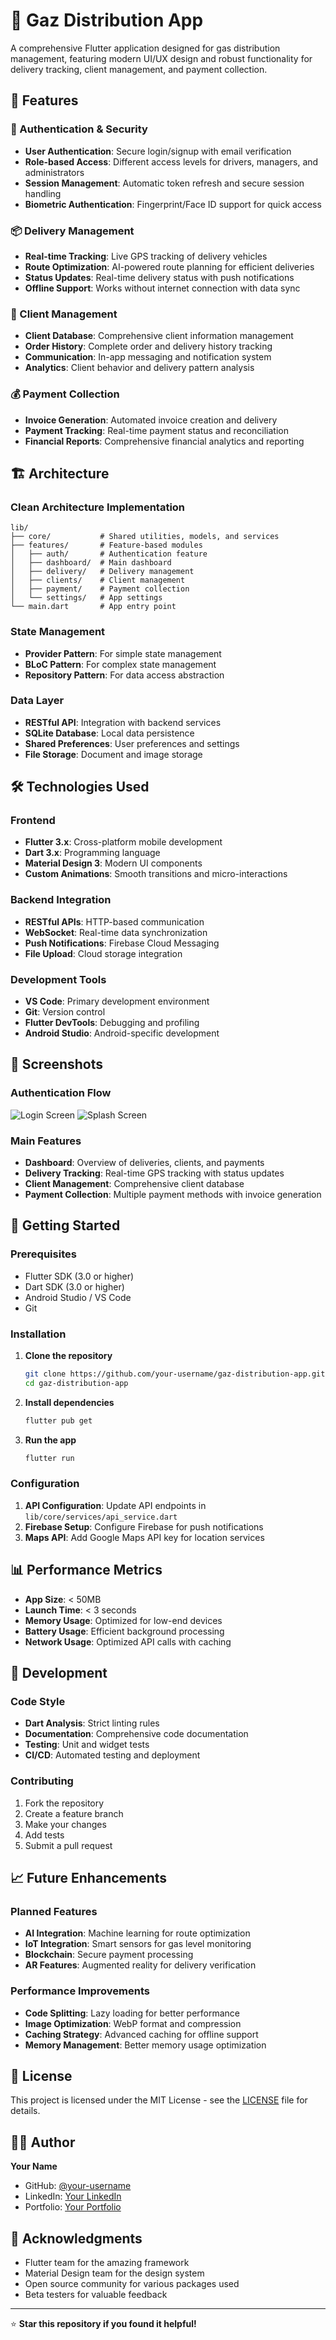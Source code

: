 # 🚀 Gaz Distribution App

A comprehensive Flutter application designed for gas distribution management, featuring modern UI/UX design and robust functionality for delivery tracking, client management, and payment collection.

## 📱 Features

### 🔐 Authentication & Security
- **User Authentication**: Secure login/signup with email verification
- **Role-based Access**: Different access levels for drivers, managers, and administrators
- **Session Management**: Automatic token refresh and secure session handling
- **Biometric Authentication**: Fingerprint/Face ID support for quick access

### 📦 Delivery Management
- **Real-time Tracking**: Live GPS tracking of delivery vehicles
- **Route Optimization**: AI-powered route planning for efficient deliveries
- **Status Updates**: Real-time delivery status with push notifications
- **Offline Support**: Works without internet connection with data sync

### 👥 Client Management
- **Client Database**: Comprehensive client information management
- **Order History**: Complete order and delivery history tracking
- **Communication**: In-app messaging and notification system
- **Analytics**: Client behavior and delivery pattern analysis

### 💰 Payment Collection
- **Invoice Generation**: Automated invoice creation and delivery
- **Payment Tracking**: Real-time payment status and reconciliation
- **Financial Reports**: Comprehensive financial analytics and reporting

## 🏗️ Architecture

### Clean Architecture Implementation
```
lib/
├── core/           # Shared utilities, models, and services
├── features/       # Feature-based modules
│   ├── auth/       # Authentication feature
│   ├── dashboard/  # Main dashboard
│   ├── delivery/   # Delivery management
│   ├── clients/    # Client management
│   ├── payment/    # Payment collection
│   └── settings/   # App settings
└── main.dart       # App entry point
```

### State Management
- **Provider Pattern**: For simple state management
- **BLoC Pattern**: For complex state management
- **Repository Pattern**: For data access abstraction

### Data Layer
- **RESTful API**: Integration with backend services
- **SQLite Database**: Local data persistence
- **Shared Preferences**: User preferences and settings
- **File Storage**: Document and image storage

## 🛠️ Technologies Used

### Frontend
- **Flutter 3.x**: Cross-platform mobile development
- **Dart 3.x**: Programming language
- **Material Design 3**: Modern UI components
- **Custom Animations**: Smooth transitions and micro-interactions

### Backend Integration
- **RESTful APIs**: HTTP-based communication
- **WebSocket**: Real-time data synchronization
- **Push Notifications**: Firebase Cloud Messaging
- **File Upload**: Cloud storage integration

### Development Tools
- **VS Code**: Primary development environment
- **Git**: Version control
- **Flutter DevTools**: Debugging and profiling
- **Android Studio**: Android-specific development

## 📱 Screenshots

### Authentication Flow
![Login Screen](flutter_01.png)
![Splash Screen](flutter_02.png)

### Main Features
- **Dashboard**: Overview of deliveries, clients, and payments
- **Delivery Tracking**: Real-time GPS tracking with status updates
- **Client Management**: Comprehensive client database
- **Payment Collection**: Multiple payment methods with invoice generation

## 🚀 Getting Started

### Prerequisites
- Flutter SDK (3.0 or higher)
- Dart SDK (3.0 or higher)
- Android Studio / VS Code
- Git

### Installation

1. **Clone the repository**
   ```bash
   git clone https://github.com/your-username/gaz-distribution-app.git
   cd gaz-distribution-app
   ```

2. **Install dependencies**
   ```bash
   flutter pub get
   ```

3. **Run the app**
   ```bash
   flutter run
   ```

### Configuration

1. **API Configuration**: Update API endpoints in `lib/core/services/api_service.dart`
2. **Firebase Setup**: Configure Firebase for push notifications
3. **Maps API**: Add Google Maps API key for location services

## 📊 Performance Metrics

- **App Size**: < 50MB
- **Launch Time**: < 3 seconds
- **Memory Usage**: Optimized for low-end devices
- **Battery Usage**: Efficient background processing
- **Network Usage**: Optimized API calls with caching

## 🔧 Development

### Code Style
- **Dart Analysis**: Strict linting rules
- **Documentation**: Comprehensive code documentation
- **Testing**: Unit and widget tests
- **CI/CD**: Automated testing and deployment

### Contributing
1. Fork the repository
2. Create a feature branch
3. Make your changes
4. Add tests
5. Submit a pull request

## 📈 Future Enhancements

### Planned Features
- **AI Integration**: Machine learning for route optimization
- **IoT Integration**: Smart sensors for gas level monitoring
- **Blockchain**: Secure payment processing
- **AR Features**: Augmented reality for delivery verification

### Performance Improvements
- **Code Splitting**: Lazy loading for better performance
- **Image Optimization**: WebP format and compression
- **Caching Strategy**: Advanced caching for offline support
- **Memory Management**: Better memory usage optimization

## 📄 License

This project is licensed under the MIT License - see the [LICENSE](LICENSE) file for details.

## 👨‍💻 Author

**Your Name**
- GitHub: [@your-username](https://github.com/your-username)
- LinkedIn: [Your LinkedIn](https://linkedin.com/in/your-profile)
- Portfolio: [Your Portfolio](https://your-portfolio.com)

## 🙏 Acknowledgments

- Flutter team for the amazing framework
- Material Design team for the design system
- Open source community for various packages used
- Beta testers for valuable feedback

---

⭐ **Star this repository if you found it helpful!**

